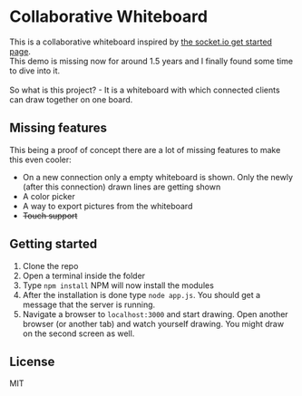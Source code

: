 # Collaborative Whiteboard
This is a collaborative whiteboard inspired by <a href="http://socket.io/get-started/whiteboard/">the socket.io get started page</a>.<br/>
This demo is missing now for around 1.5 years and I finally found some time to dive into it.<br/><br/>
So what is this project? - It is a whiteboard with which connected clients can draw together on one board.
## Missing features
This being a proof of concept there are a lot of missing features to make this even cooler:
* On a new connection only a empty whiteboard is shown. Only the newly (after this connection) drawn lines are getting shown
* A color picker
* A way to export pictures from the whiteboard
* ~~Touch support~~

## Getting started
1. Clone the repo
2. Open a terminal inside the folder
3. Type ```npm install``` NPM will now install the modules
4. After the installation is done type ```node app.js```. You should get a message that the server is running.
5. Navigate a browser to ```localhost:3000``` and start drawing. Open another browser (or another tab) and watch yourself drawing. You might draw on the second screen as well.

## License
MIT